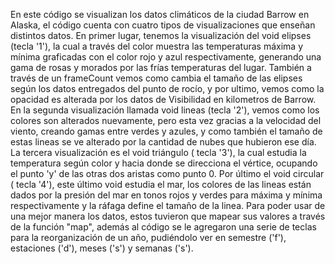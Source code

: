 En este código se visualizan los datos climáticos de la ciudad Barrow en Alaska, el código cuenta con cuatro tipos de visualizaciones que enseñan distintos datos. En primer lugar, tenemos la visualización del void elipses (tecla '1'), la cual a través del color muestra las temperaturas máxima y mínima graficadas con el color rojo y azul respectivamente, generando una gama de rosas y morados por las frías temperaturas del lugar. También a través de un frameCount vemos como cambia el tamaño de las elipses según los datos entregados del punto de rocío, y por ultimo, vemos como la opacidad es alterada por los datos de Visibilidad en kilometros de Barrow. En la segunda visualización llamada void lineas (tecla '2'), vemos como los colores son alterados nuevamente, pero esta vez gracias a la velocidad del viento, creando gamas entre verdes y azules, y como también el tamaño de estas lineas se ve alterado por la cantidad de nubes que hubieron ese día. La tercera visualización es el void triángulo ( tecla '3'), la cual estudia la temperatura según color y hacia donde se direcciona el vértice, ocupando el punto 'y' de las otras dos aristas como punto 0. Por último el void circular ( tecla '4'), este último void estudia el mar, los colores de las lineas están dados por la presión del mar en tonos rojos y verdes para máxima y mínima respectivamente y la ráfaga define el tamaño de la linea. Para poder usar de una mejor manera los datos, estos tuvieron que mapear sus valores a través de la función "map", además al código se le agregaron una serie de teclas para la reorganización de un año, pudiéndolo ver en semestre ('f'), estaciones ('d'), meses ('s') y semanas ('s').